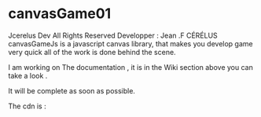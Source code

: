 # canvasGame01

Jcerelus Dev All Rights Reserved Developper : Jean .F CÉRÉLUS
 canvasGameJs is a javascript canvas library,
 that makes you develop game very quick all of the work is done behind the scene. 

I am working on The documentation ,
it is  in the Wiki section above
 you can take a look .

It will be complete as soon as possible.

The cdn is :
<scrript src="https://cdn.jcdn.jsdcdn.jcdn.jsdelivr.net/gh/JcerelusDev/canvasGame01/canvasgame.jcanvasgame.js"></script>
